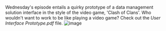 Wednesday's episode entails a quirky prototype of a data management solution interface in the style of the video game, 'Clash of Clans'. Who wouldn't want to work to be like playing a video game? Check out the *User Interface Prototype.pdf* file.
![image](https://user-images.githubusercontent.com/56596420/135619910-f0856be1-a99f-4a46-ac80-15df8092420a.png)

